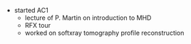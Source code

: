 - started AC1
  - lecture of P. Martin on introduction to MHD
  - RFX tour
  - worked on softxray tomography profile reconstruction